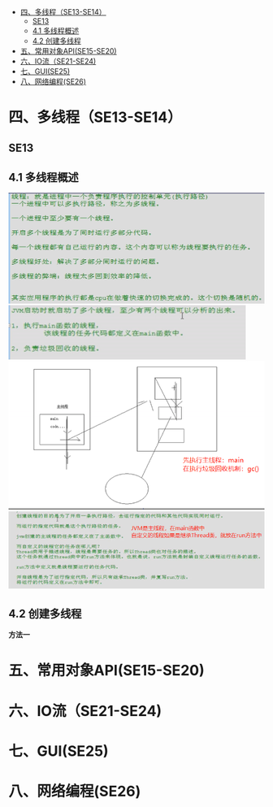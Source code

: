 
<!-- @import "[TOC]" {cmd="toc" depthFrom=1 depthTo=6 orderedList=false} -->

<!-- code_chunk_output -->

- [四、多线程（SE13-SE14）](#%e5%9b%9b%e5%a4%9a%e7%ba%bf%e7%a8%8bse13-se14)
  - [SE13](#se13)
  - [4.1 多线程概述](#41-%e5%a4%9a%e7%ba%bf%e7%a8%8b%e6%a6%82%e8%bf%b0)
  - [4.2 创建多线程](#42-%e5%88%9b%e5%bb%ba%e5%a4%9a%e7%ba%bf%e7%a8%8b)
- [五、常用对象API(SE15-SE20)](#%e4%ba%94%e5%b8%b8%e7%94%a8%e5%af%b9%e8%b1%a1apise15-se20)
- [六、IO流（SE21-SE24)](#%e5%85%adio%e6%b5%81se21-se24)
- [七、GUI(SE25)](#%e4%b8%83guise25)
- [八、网络编程(SE26)](#%e5%85%ab%e7%bd%91%e7%bb%9c%e7%bc%96%e7%a8%8bse26)

<!-- /code_chunk_output -->

# 四、多线程（SE13-SE14）
## SE13 
## 4.1 多线程概述
![](images/多线程概述.png)
![](images/java的两种线程1.png)
![](images/java的两种线程.png)
![](images/多线程概述2.png)

## 4.2 创建多线程
**方法一**


# 五、常用对象API(SE15-SE20)

# 六、IO流（SE21-SE24)

# 七、GUI(SE25)

# 八、网络编程(SE26)
